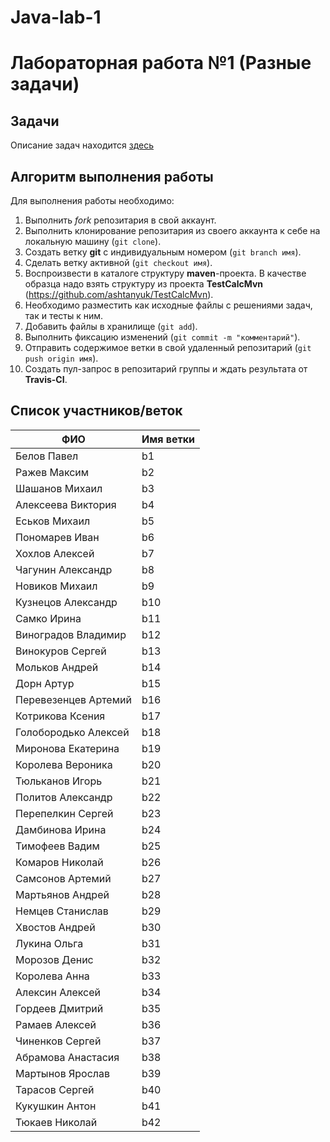 # Java-lab-1
# Лабораторная работа №1 (Разные задачи)

## Задачи

Описание задач находится [здесь](http://shtanyuk.tk/edu/nniit/java-new/labs/labs1.html)

## Алгоритм выполнения работы

Для выполнения работы необходимо:
1. Выполнить *fork* репозитария в свой аккаунт.
1. Выполнить клонирование репозитария из своего аккаунта к себе на локальную машину (`git clone`).
1. Создать ветку **git** с индивидуальным номером (`git branch имя`).
1. Сделать ветку активной (`git checkout имя`).
1. Воспроизвести в каталоге структуру **maven**-проекта. В качестве образца надо взять структуру из проекта **TestCalcMvn** (https://github.com/ashtanyuk/TestCalcMvn).
1. Необходимо разместить как исходные файлы с решениями задач, так и тесты к ним.
1. Добавить файлы в хранилище (`git add`).
1. Выполнить фиксацию изменений (`git commit -m "комментарий"`).
1. Отправить содержимое ветки в свой удаленный репозитарий (`git push origin имя`).
1. Создать пул-запрос в репозитарий группы и ждать результата от **Travis-CI**.

## Список участников/веток

|  ФИО              | Имя ветки |
|-------------------|-----------|
| Белов Павел       | b1 |
| Ражев Максим      | b2 |
| Шашанов Михаил    | b3 |
| Алексеева Виктория|  b4 |
| Еськов Михаил         | b5  |
| Пономарев Иван        | b6 |
| Хохлов Алексей        | b7 |
| Чагунин Александр     | b8 |
| Новиков  Михаил       | b9 |
| Кузнецов Александр     | b10 |
| Самко Ирина           | b11 |
| Виноградов Владимир   | b12  |
| Винокуров Сергей      | b13 |
| Мольков Андрей        | b14 |
| Дорн Артур            | b15 |
| Перевезенцев Артемий | b16 |
| Котрикова Ксения      | b17 |
| Голобородько Алексей | b18 |
| Миронова Екатерина  | b19 |
| Королева Вероника   | b20 |
| Тюльканов Игорь     | b21 |
| Политов Александр   |  b22 |
| Перепелкин Сергей   | b23 |
| Дамбинова Ирина     | b24 |
| Тимофеев Вадим      | b25 |
| Комаров Николай     | b26 |
| Самсонов Артемий    | b27 |
| Мартьянов Андрей    | b28 |
| Немцев Станислав    | b29 |
| Хвостов Андрей      | b30 |
| Лукина Ольга        | b31 |
| Морозов Денис       | b32 |
| Королева Анна      | b33 |
| Алексин Алексей      | b34 |
| Гордеев Дмитрий    | b35 |
| Рамаев Алексей    | b36 |
| Чиненков Сергей    | b37 |
| Абрамова Анастасия    | b38 |
| Мартынов Ярослав      | b39 |
| Тарасов Сергей        | b40 |
| Кукушкин Антон       | b41 |
| Тюкаев Николай      | b42 |
